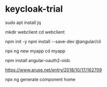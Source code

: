 # keycloak-trial

sudo apt install jq

mkdir webclient
cd webclient

npm init -y
npm install --save-dev @angular/cli

npx ng new myapp
cd myapp

npm install angular-oauth2-oidc

https://www.aruse.net/entry/2018/10/17/162709

npx ng generate component home
